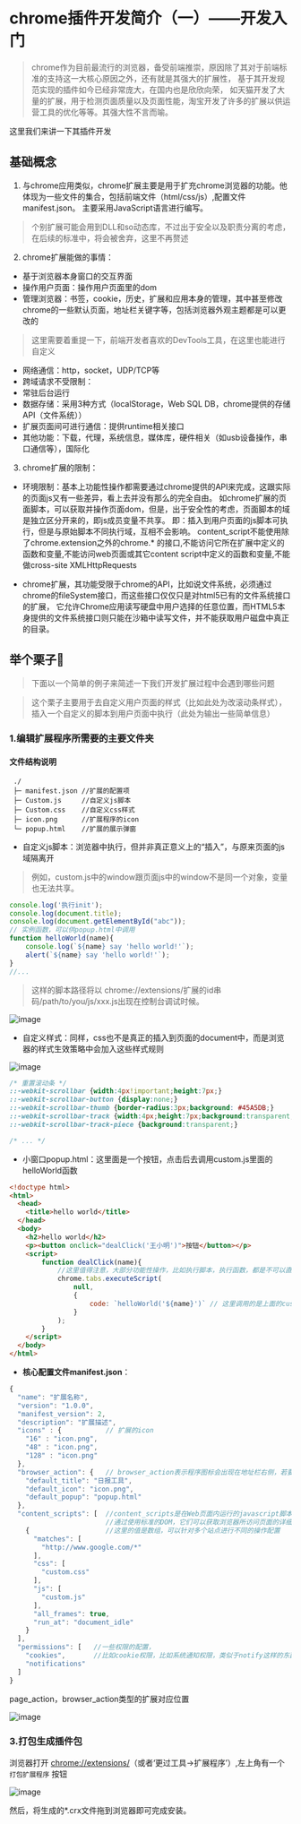 # chrome插件开发简介（一）——开发入门

> chrome作为目前最流行的浏览器，备受前端推崇，原因除了其对于前端标准的支持这一大核心原因之外，还有就是其强大的扩展性，
基于其开发规范实现的插件如今已经非常庞大，在国内也是欣欣向荣，
如天猫开发了大量的扩展，用于检测页面质量以及页面性能，淘宝开发了许多的扩展以供运营工具的优化等等。其强大性不言而喻。

这里我们来讲一下其插件开发

## 基础概念

1. 与chrome应用类似，chrome扩展主要是用于扩充chrome浏览器的功能。他体现为一些文件的集合，包括前端文件（html/css/js）,配置文件manifest.json。
主要采用JavaScript语言进行编写。

> 个别扩展可能会用到DLL和so动态库，不过出于安全以及职责分离的考虑，在后续的标准中，将会被舍弃，这里不再赘述

2. chrome扩展能做的事情：

- 基于浏览器本身窗口的交互界面
- 操作用户页面：操作用户页面里的dom
- 管理浏览器：书签，cookie，历史，扩展和应用本身的管理，其中甚至修改chrome的一些默认页面，地址栏关键字等，包括浏览器外观主题都是可以更改的
> 这里需要着重提一下，前端开发者喜欢的DevTools工具，在这里也能进行自定义
- 网络通信：http，socket，UDP/TCP等
- 跨域请求不受限制：
- 常驻后台运行
- 数据存储：采用3种方式（localStorage，Web SQL DB，chrome提供的存储API（文件系统））
- 扩展页面间可进行通信：提供runtime相关接口
- 其他功能：下载，代理，系统信息，媒体库，硬件相关（如usb设备操作，串口通信等），国际化


3. chrome扩展的限制：

- 环境限制：基本上功能性操作都需要通过chrome提供的API来完成，这跟实际的页面js又有一些差异，看上去并没有那么的完全自由。
如chrome扩展的页面脚本，可以获取并操作页面dom，但是，出于安全性的考虑，页面脚本的域是独立区分开来的，即js成员变量不共享。
即：插入到用户页面的js脚本可执行，但是与原始脚本不同执行域，互相不会影响。
content_script不能使用除了chrome.extension之外的chrome.* 的接口,不能访问它所在扩展中定义的函数和变量,不能访问web页面或其它content script中定义的函数和变量,不能做cross-site XMLHttpRequests

- chrome扩展，其功能受限于chrome的API，比如说文件系统，必须通过chrome的fileSystem接口，而这些接口仅仅只是对html5已有的文件系统接口的扩展，
它允许Chrome应用读写硬盘中用户选择的任意位置，而HTML5本身提供的文件系统接口则只能在沙箱中读写文件，并不能获取用户磁盘中真正的目录。

## 举个栗子:apple:

> 下面以一个简单的例子来简述一下我们开发扩展过程中会遇到哪些问题

> 这个栗子主要用于去自定义用户页面的样式（比如此处为改滚动条样式），插入一个自定义的脚本到用户页面中执行（此处为输出一些简单信息）

### 1.编辑扩展程序所需要的主要文件夹

#### 文件结构说明

```
 ./
 ├─ manifest.json //扩展的配置项
 ├─ Custom.js     //自定义js脚本
 ├─ Custom.css    //自定义css样式
 ├─ icon.png      //扩展程序的icon
 └─ popup.html    //扩展的展示弹窗
```

- 自定义js脚本：浏览器中执行，但并非真正意义上的“插入”，与原来页面的js域隔离开
> 例如，custom.js中的window跟页面js中的window不是同一个对象，变量也无法共享。

```js
console.log('执行init');
console.log(document.title);
console.log(document.getElementById("abc"));
// 实例函数，可以供popup.html中调用
function helloWorld(name){
    console.log(`${name} say 'hello world!'`);
    alert(`${name} say 'hello world!'`);
}
//...
```
> 这样的脚本路径将以 chrome://extensions/扩展的id串码/path/to/you/js/xxx.js出现在控制台调试时候。


![image](https://github.com/Froguard/crxs/raw/master/doc/res/injectJsPath.jpg)

- 自定义样式：同样，css也不是真正的插入到页面的document中，而是浏览器的样式生效策略中会加入这些样式规则

![image](https://github.com/Froguard/crxs/raw/master/doc/res/injectCssPath.jpg)

```css
/* 重置滚动条 */
::-webkit-scrollbar {width:4px!important;height:7px;}
::-webkit-scrollbar-button {display:none;}
::-webkit-scrollbar-thumb {border-radius:3px;background: #45A5DB;}
::-webkit-scrollbar-track {width:4px;height:7px;background:transparent;}
::-webkit-scrollbar-track-piece {background:transparent;}

/* ... */

```

- 小窗口popup.html：这里面是一个按钮，点击后去调用custom.js里面的helloWorld函数

```html
<!doctype html>
<html>
  <head>
    <title>hello world</title>
  </head>
  <body>
    <h2>hello world</h2>
	<p><button onclick="dealClick('王小明')">按钮</button></p>
    <script>
        function dealClick(name){
            //这里值得注意，大部分功能性操作，比如执行脚本，执行函数，都是不可以直接执行，而需要通过chrome.*这样方式进行
            chrome.tabs.executeScript(
                null,
                {
                    code: `helloWorld('${name}')` // 这里调用的是上面的custom.js重定义好的function
                }
            );
        }
    </script>
  </body>
</html>
```

- **核心配置文件manifest.json**：

```js
{
  "name": "扩展名称",
  "version": "1.0.0",
  "manifest_version": 2,
  "description": "扩展描述",
  "icons" : {           // 扩展的icon
    "16" : "icon.png",
    "48" : "icon.png",
    "128" : "icon.png"
  },
  "browser_action": {   // browser_action表示程序图标会出现在地址栏右侧，若要出现在地址栏，则写成page_action
    "default_title": "日报工具",
    "default_icon": "icon.png",
    "default_popup": "popup.html"
  },
  "content_scripts": [  //content_scripts是在Web页面内运行的javascript脚本。
                        //通过使用标准的DOM，它们可以获取浏览器所访问页面的详细信息，并可以修改这些信息。
    {                   //这里的值是数组，可以针对多个站点进行不同的操作配置
      "matches": [
        "http://www.google.com/*"
      ],
      "css": [
        "custom.css"
      ],
      "js": [
        "custom.js"
      ],
      "all_frames": true,
      "run_at": "document_idle"
    }
  ],
  "permissions": [   //一些权限的配置，
    "cookies",       //比如cookie权限，比如系统通知权限，类似于notify这样的东西，在window系统上未右下角的小气泡
    "notifications"
  ]
}
```

page_action，browser_action类型的扩展对应位置

![image](https://github.com/Froguard/crxs/raw/master/doc/res/action_pos.jpg)


### 3.打包生成插件包

浏览器打开 [chrome://extensions/](chrome://extensions/)（或者‘更过工具->扩展程序’）,左上角有一个 ```打包扩展程序``` 按钮

![image](https://github.com/Froguard/crxs/raw/master/doc/res/pack.jpg)

然后，将生成的*.crx文件拖到浏览器即可完成安装。



